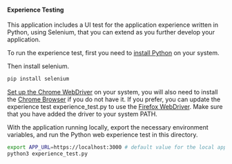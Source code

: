 #### Experience Testing

This application includes a UI test for the application experience written in Python, using Selenium, that you can extend as you further develop your application.

To run the experience test, first you need to [install Python](https://www.python.org/downloads/) on your system.

Then install selenium.
```bash
pip install selenium
```
[Set up the Chrome WebDriver](https://chromedriver.chromium.org/getting-started) on your system, you will also need to install the [Chrome Browser](https://www.google.com/chrome/) if you do not have it. If you prefer, you can update the experience test experience_test.py to use the [Firefox WebDriver](https://developer.mozilla.org/en-US/docs/Web/WebDriver). Make sure that you have added the driver to your system PATH.

With the application running locally, export the necessary environment variables, and run the Python web experience test in this directory.
```bash
export APP_URL=https://localhost:3000 # default value for the local application
python3 experience_test.py
```
